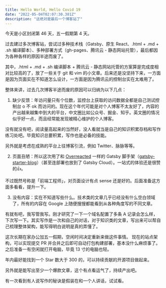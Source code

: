 ```yaml
---
title: Hello World, Hello Covid 19
date: "2022-05-04T02:07:30.381Z"
description: "这绝对是最后一个博客站了"
---
```


今天是小区封闭第 46 天，五一假期第 4 天。

过去建过多次博客站，尝试过多种技术栈（Gatsby、原生 React、.html + .md + .sh 编译脚本）、多种部署方式（gh-pages、腾讯云 - 静态网站托管），最后都因为各种各样的原因半途而废了。

其中，.html + .md + .sh 编译脚本 + 腾讯云 - 静态网站托管的方案算是完成度相对比较高的了，放了一些关于 git 和 vim 的小文章。后来还是没坚持下来，一方面是因为页面实在不知道怎么设计，一方面是因为腾讯云的控制台实在太难用了。

整体来讲，过去几次博客半途而废的原因可以归纳为以下几点：

1. 缺少反馈：年访问量只有个位数，监控台上获取的访问数据全都是自己测试控制台 o 不 ok 而访问的。现在这个年代可能是对个人博客不太友好了，内容的产出越来越集中到大的平台，中文圈比如公众号、掘金、知乎。英文圈的情况似乎好一点，而且经常能发现被精心维护的个人博客。

没有就没有吧，阅读量高起来的当然好，没人看就当是自己的知识积累存档和写作练习处吧。毕竟知识总要积累，写作也是必备的技能。

另外就是考虑在成熟的平台上往博客引流，例如 Twitter、脉脉等等。

2. 页面丑陋：所以这次用了和 [Overreacted](https://overreacted.io/) 一样的 Gatsby 脚手架（[gatsby-starter-blog](https://github.com/gatsbyjs/gatsby-starter-blog)）（甚至连部署也放到了 Gatsby Cloud）。一站式的体验还是很赞的👍。

不过既然号称是「前端工程师」，对页面设计有点 sense 还是好的。后面准备这方面多看看，提升一下。

3. 没有内容：实在不知道写些什么。技术类的文章几乎已经没有什么空白领域了，所有的内容在 Google 上随便搜搜都能看到从各种角度写的不同文章。

有就有吧，我写管我写。刚才研究了一下一个域名配置了多条 A 记录会怎么样，下次写一下。其实写作是一次和自己的对话，对于知识类的文章，写出来可以帮自己梳理整体架构，能写得明白说明是真的弄懂了。

这次长期在家办公加五一假期，空闲时间决定重新来做这件事情。
现在的站点架构，可以实现提交 PR 并合并之后即可自动打包构建部署，基本没什么麻烦事了。
之后准备一有空闲就打开电脑，毕竟 13 寸的电脑也轻。

年内最好能找到一个 Star 数大于 300 的，可以持续贡献的开源项目做起来。

另外就是能写出至少一个爆款文章，这个有点看运气了，持续产出吧。

有一次看到有人说写作的秘诀是假装在和一个人讲话，试试看。
